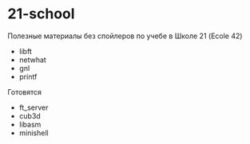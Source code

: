 # 21-school
Полезные материалы без спойлеров по учебе в Школе 21 (Ecole 42)
- libft
- netwhat
- gnl
- printf

Готовятся
- ft_server
- cub3d
- libasm
- minishell
